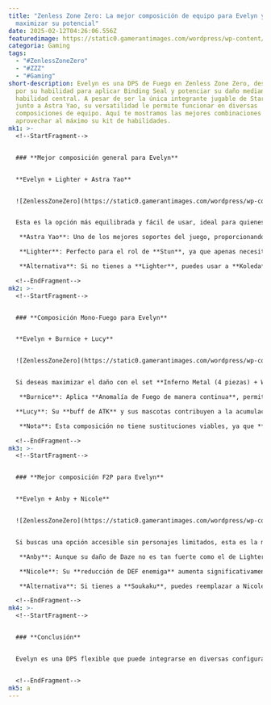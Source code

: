 ```yaml
---
title: "Zenless Zone Zero: La mejor composición de equipo para Evelyn y cómo
  maximizar su potencial"
date: 2025-02-12T04:26:06.556Z
featuredimage: https://static0.gamerantimages.com/wordpress/wp-content/uploads/2025/02/zenless-zone-zero_-evelyn-teams.jpg?q=49&fit=crop&w=1140&h=&dpr=2
categoria: Gaming
tags:
  - "#ZenlessZoneZero"
  - "#ZZZ"
  - "#Gaming"
short-description: Evelyn es una DPS de Fuego en Zenless Zone Zero, destacando
  por su habilidad para aplicar Binding Seal y potenciar su daño mediante su
  habilidad central. A pesar de ser la única integrante jugable de Stars of Lyra
  junto a Astra Yao, su versatilidad le permite funcionar en diversas
  composiciones de equipo. Aquí te mostramos las mejores combinaciones para
  aprovechar al máximo su kit de habilidades.
mk1: >-
  <!--StartFragment-->


  ### **Mejor composición general para Evelyn**


  **Evelyn + Lighter + Astra Yao**


  ![ZenlessZoneZero](https://static0.gamerantimages.com/wordpress/wp-content/uploads/2025/02/evelyn-lighter-astra-yao.jpg?q=49&fit=crop&w=825&dpr=2 "ZenlessZoneZero")


  Esta es la opción más equilibrada y fácil de usar, ideal para quienes buscan una composición efectiva sin depender de tiempos de ejecución complejos.

   **Astra Yao**: Uno de los mejores soportes del juego, proporcionando **aumentos de ATK y daño** mientras ofrece **curación** con su Ultimate. Además, su Quick Assist ayuda a Evelyn a **activar sus Chain Attacks** más frecuentemente.

   **Lighter**: Perfecto para el rol de **Stun**, ya que apenas necesita tiempo en el campo, permitiendo que Evelyn mantenga el protagonismo. Su **reducción de resistencia al Fuego** y aumento de daño benefician directamente a Evelyn.

   **Alternativa**: Si no tienes a **Lighter**, puedes usar a **Koleda** como una opción Stun de Fuego no limitada. También puedes reemplazar a **Astra** con **Caesar** si necesitas más defensas en combates difíciles.

  <!--EndFragment-->
mk2: >-
  <!--StartFragment-->


  ### **Composición Mono-Fuego para Evelyn**


  **Evelyn + Burnice + Lucy**


  ![ZenlessZoneZero](https://static0.gamerantimages.com/wordpress/wp-content/uploads/2025/02/evelyn-burnice-lucy.jpg?q=49&fit=crop&w=825&dpr=2 "ZenlessZoneZero")


  Si deseas maximizar el daño con el set **Inferno Metal (4 piezas) + Woodpecker Electro (2 piezas)**, esta composición es ideal.

   **Burnice**: Aplica **Anomalía de Fuego de manera continua**, permitiendo a Evelyn infligir más daño cuando los enemigos están **quemados**. Su habilidad para mantenerse activa fuera del campo la convierte en una pieza clave para esta estrategia.

  **Lucy**: Su **buff de ATK** y sus mascotas contribuyen a la acumulación de Anomalía de Fuego, además de proporcionar **algo de Daze y daño adicional**.

   **Nota**: Esta composición no tiene sustituciones viables, ya que **Burnice es esencial** para que el equipo funcione de manera óptima.

  <!--EndFragment-->
mk3: >-
  <!--StartFragment-->


  ### **Mejor composición F2P para Evelyn**


  **Evelyn + Anby + Nicole**


  ![ZenlessZoneZero](https://static0.gamerantimages.com/wordpress/wp-content/uploads/2025/02/evelyn-anby-nicole.jpg?q=49&fit=crop&w=825&dpr=2 "ZenlessZoneZero")


  Si buscas una opción accesible sin personajes limitados, esta es la mejor combinación gratuita.

   **Anby**: Aunque su daño de Daze no es tan fuerte como el de Lighter o Qingyi, sigue siendo una opción sólida para activar las bonificaciones de Evelyn.

   **Nicole**: Su **reducción de DEF enemiga** aumenta significativamente el daño de Evelyn. Sin embargo, su rotación requiere más intercambios de personaje en comparación con otros soportes.

   **Alternativa**: Si tienes a **Soukaku**, puedes reemplazar a Nicole. Aunque **Soukaku no proporciona reducción de DEF**, su buff de ATK es más fuerte y dura más tiempo, facilitando un estilo de juego más estable.

  <!--EndFragment-->
mk4: >-
  <!--StartFragment-->


  ### **Conclusión**


  Evelyn es una DPS flexible que puede integrarse en diversas configuraciones. Ya sea con un equipo **equilibrado**, una **estrategia Mono-Fuego**, o una opción **totalmente F2P**, su capacidad para potenciarse con Stun y Support la convierte en una de las opciones más sólidas para los jugadores de *Zenless Zone Zero*.


  <!--EndFragment-->
mk5: a
---
```

